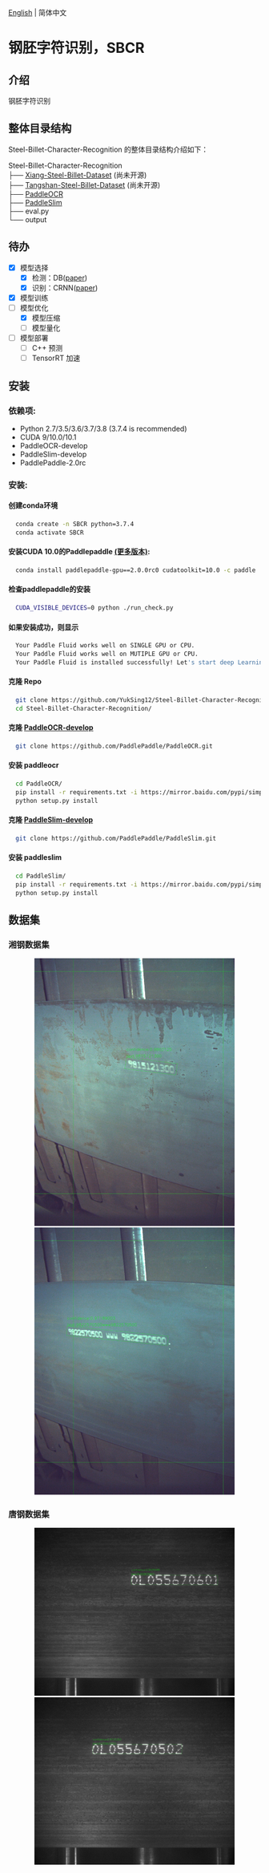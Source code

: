 [English](README.md) | 简体中文
# 钢胚字符识别，SBCR

## 介绍
钢胚字符识别

## 整体目录结构
Steel-Billet-Character-Recognition 的整体目录结构介绍如下：

Steel-Billet-Character-Recognition   
├── [Xiang-Steel-Billet-Dataset](https://github.com/YukSing12/Xiang-Steel-Billet-Dataset)    (尚未开源)   
├── [Tangshan-Steel-Billet-Dataset](https://github.com/YukSing12/Tangshan-Steel-Billet-Dataset)    (尚未开源)   
├── [PaddleOCR](https://github.com/PaddlePaddle/PaddleOCR)    
├── [PaddleSlim](https://github.com/PaddlePaddle/PaddleSlim)    
├── eval.py   
└── output  

## 待办    

- [x] 模型选择   
  - [x] 检测：DB([paper](https://arxiv.org/abs/1911.08947))
  - [x] 识别：CRNN([paper](https://arxiv.org/abs/1507.05717))
- [x] 模型训练     
- [ ] 模型优化   
  - [x] 模型压缩    
  - [ ] 模型量化    
- [ ] 模型部署
  - [ ] C++ 预测
  - [ ] TensorRT 加速

## 安装   

### 依赖项:
- Python 2.7/3.5/3.6/3.7/3.8 (3.7.4 is recommended)
- CUDA 9/10.0/10.1 
- PaddleOCR-develop
- PaddleSlim-develop
- PaddlePaddle-2.0rc

### 安装:

#### 创建conda环境
```bash   
  conda create -n SBCR python=3.7.4
  conda activate SBCR
```

#### 安装CUDA 10.0的Paddlepaddle  [(更多版本)](https://www.paddlepaddle.org.cn/install/quick):
```bash
  conda install paddlepaddle-gpu==2.0.0rc0 cudatoolkit=10.0 -c paddle
 ```
#### 检查paddlepaddle的安装
```bash
  CUDA_VISIBLE_DEVICES=0 python ./run_check.py
```
#### 如果安装成功，则显示
```bash
  Your Paddle Fluid works well on SINGLE GPU or CPU.
  Your Paddle Fluid works well on MUTIPLE GPU or CPU.
  Your Paddle Fluid is installed successfully! Let's start deep Learning with Paddle Fluid now
```

#### 克隆 Repo
```bash
  git clone https://github.com/YukSing12/Steel-Billet-Character-Recognition.git
  cd Steel-Billet-Character-Recognition/
```

#### 克隆 [PaddleOCR-develop](https://github.com/PaddlePaddle/PaddleOCR)
```bash
  git clone https://github.com/PaddlePaddle/PaddleOCR.git
```

#### 安装 paddleocr
```bash
  cd PaddleOCR/
  pip install -r requirements.txt -i https://mirror.baidu.com/pypi/simple
  python setup.py install
```

#### 克隆 [PaddleSlim-develop](https://github.com/PaddlePaddle/PaddleSlim)
```bash
  git clone https://github.com/PaddlePaddle/PaddleSlim.git
```

#### 安装 paddleslim
```bash
  cd PaddleSlim/
  pip install -r requirements.txt -i https://mirror.baidu.com/pypi/simple
  python setup.py install
```

## 数据集
### 湘钢数据集   
<div align="center">
    <img src="output/BXAIa2019082513310901.jpg" width="400">
    <img src="output/BXAIa2019082518341801.jpg" width="400">
</div>

### 唐钢数据集       
<div align="center">
    <img src="output/01440.JPG" width=400>
    <img src="output/01448.JPG" width=400>
</div>
